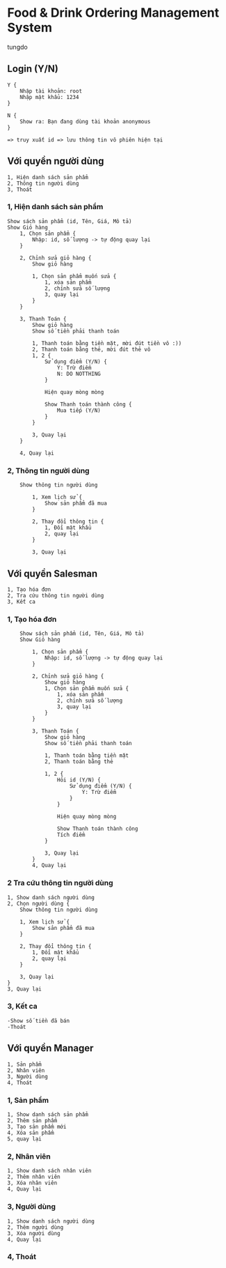 # Food & Drink Ordering Management System
tungdo
## Login (Y/N)

    Y {
        Nhập tài khoản: root
        Nhập mật khẩu: 1234
    }

    N {
        Show ra: Bạn đang dùng tài khoản anonymous
    }

    => truy xuất id => lưu thông tin vô phiên hiện tại

## Với quyền người dùng

    1, Hiện danh sách sản phẩm
    2, Thông tin người dùng
    3, Thoát

### 1, Hiện danh sách sản phẩm

    Show sách sản phẩm (id, Tên, Giá, Mô tả)
    Show Giỏ hàng
        1, Chọn sản phẩm {
            Nhập: id, số lượng -> tự động quay lại
        }

        2, Chỉnh sửa giỏ hàng {
            Show giỏ hàng

            1, Chọn sản phẩm muốn sửa {
                1, xóa sản phẩm
                2, chỉnh sửa số lượng
                3, quay lại
            }
        }

        3, Thanh Toán {
            Show giỏ hàng
            Show số tiền phải thanh toán

            1, Thanh toán bằng tiền mặt, mời đút tiền vô :))
            2, Thanh toán bằng thẻ, mời đút thẻ vô
            1, 2 {
                Sử dụng điểm (Y/N) {
                    Y: Trừ điểm
                    N: DO NOTTHING
                }

                Hiện quay mòng mòng

                Show Thanh toán thành công {
                    Mua tiếp (Y/N)
                }
            }

            3, Quay lại
        }

        4, Quay lại


### 2, Thông tin người dùng

        Show thông tin người dùng

            1, Xem lịch sử {
                Show sản phẩm đã mua
            }

            2, Thay đổi thông tin {
                1, Đổi mật khẩu
                2, quay lại
            }

            3, Quay lại

## Với quyền Salesman

    1, Tạo hóa đơn
    2, Tra cứu thông tin người dùng
    3, Kết ca

### 1, Tạo hóa đơn
        Show sách sản phẩm (id, Tên, Giá, Mô tả)
        Show Giỏ hàng

            1, Chọn sản phẩm {
                Nhập: id, số lượng -> tự động quay lại
            }

            2, Chỉnh sửa giỏ hàng {
                Show giỏ hàng
                1, Chọn sản phẩm muốn sửa {
                    1, xóa sản phẩm
                    2, chỉnh sửa số lượng
                    3, quay lại
                }
            }

            3, Thanh Toán {
                Show giỏ hàng
                Show số tiền phải thanh toán

                1, Thanh toán bằng tiền mặt
                2, Thanh toán bằng thẻ

                1, 2 {
                    Hỏi id (Y/N) {
                        Sử dụng điểm (Y/N) {
                            Y: Trừ điểm
                        }
                    }

                    Hiện quay mòng mòng

                    Show Thanh toán thành công
                    Tích điểm
                }

                3, Quay lại
            }
            4, Quay lại

### 2 Tra cứu thông tin người dùng
    1, Show danh sách người dùng
    2, Chọn người dùng {
        Show thông tin người dùng

        1, Xem lịch sử {
            Show sản phẩm đã mua
        }

        2, Thay đổi thông tin {
            1, Đổi mật khẩu
            2, quay lại
        }

        3, Quay lại
    }
    3, Quay lại

### 3, Kết ca

    -Show số tiền đã bán
    -Thoát

## Với quyền Manager

    1, Sản phẩm
    2, Nhân viên
    3, Người dùng
    4, Thoát

### 1, Sản phẩm

    1, Show danh sách sản phẩm
    2, Thêm sản phẩm
    3, Tạo sản phẩm mới
    4, Xóa sản phẩm
    5, quay lại

### 2, Nhân viên

    1, Show danh sách nhân viên
    2, Thêm nhân viên
    3, Xóa nhân viên
    4, Quay lại

### 3, Người dùng

    1, Show danh sách người dùng
    2, Thêm người dùng
    3, Xóa người dùng
    4, Quay lại

### 4, Thoát
